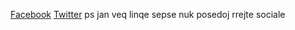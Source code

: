 [Facebook](https://facebook.com)
[Twitter](https://twitter.com)
ps jan veq linqe sepse nuk posedoj rrejte sociale